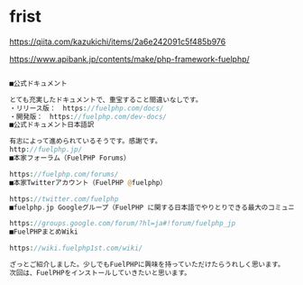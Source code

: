# frist
https://qiita.com/kazukichi/items/2a6e242091c5f485b976


https://www.apibank.jp/contents/make/php-framework-fuelphp/

```php

■公式ドキュメント

とても充実したドキュメントで、重宝すること間違いなしです。
・リリース版：　https://fuelphp.com/docs/
・開発版：　https://fuelphp.com/dev-docs/
■公式ドキュメント日本語訳

有志によって進められているそうです。感謝です。
http://fuelphp.jp/
■本家フォーラム（FuelPHP Forums）

https://fuelphp.com/forums/
■本家Twitterアカウント（FuelPHP @fuelphp）

https://twitter.com/fuelphp
■fuelphp.jp Googleグループ（FuelPHP に関する日本語でやりとりできる最大のコミュニティ）

https://groups.google.com/forum/?hl=ja#!forum/fuelphp_jp
■FuelPHPまとめWiki

https://wiki.fuelphp1st.com/wiki/

ざっとご紹介しました。少しでもFuelPHPに興味を持っていただけたらうれしく思います。
次回は、FuelPHPをインストールしていきたいと思います。

```
